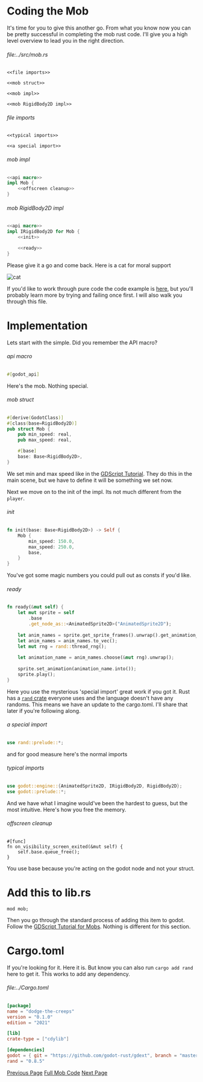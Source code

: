 # Coding the Mob

It's time for you to give this another go. From what you know now you can be pretty successful in completing the mob rust code. I'll give you a high level overview to lead you in the right direction.

###### file:../src/mob.rs
```
<<file imports>>

<<mob struct>>

<<mob impl>>

<<mob RigidBody2D impl>>
```


###### file imports
```
<<typical imports>>

<<a special import>>
```

###### mob impl
```rs
<<api macro>>
impl Mob {
    <<offscreen cleanup>>
}
```

###### mob RigidBody2D impl
```rs
<<api macro>>
impl IRigidBody2D for Mob {
    <<init>>

    <<ready>>
}
```

Please give it a go and come back. Here is a cat for moral support

![cat](https://images.pexels.com/photos/96938/pexels-photo-96938.jpeg?auto=compress&cs=tinysrgb&w=1260&h=750&dpr=1)

If you'd like to work through pure code the code example is [here](https://github.com/0awful/literate-dodge-the-creeps-rust/blob/main/src/rust/src/mob.rs), but you'll probably learn more by trying and failing once first. I will also walk you through this file.

# Implementation
Lets start with the simple. Did you remember the API macro?

###### api macro
```rust
#[godot_api]
```

Here's the mob. Nothing special.

###### mob struct
```rs
#[derive(GodotClass)]
#[class(base=RigidBody2D)]
pub struct Mob {
    pub min_speed: real,
    pub max_speed: real,

    #[base]
    base: Base<RigidBody2D>,
}
```

We set min and max speed like in the [GDScript Tutorial](https://docs.godotengine.org/en/stable/getting_started/first_2d_game/05.the_main_game_scene.html#spawning-mobs). They do this in the main scene, but we have to define it will be something we set now. 

Next we move on to the init of the impl. Its not much different from the `player`.

###### init
```rust
fn init(base: Base<RigidBody2D>) -> Self {
    Mob {
        min_speed: 150.0,
        max_speed: 250.0,
        base,
    }
}
```

You've got some magic numbers you could pull out as consts if you'd like. 

###### ready
```rust
fn ready(&mut self) {
    let mut sprite = self
        .base
        .get_node_as::<AnimatedSprite2D>("AnimatedSprite2D");
    
    let anim_names = sprite.get_sprite_frames().unwrap().get_animation_names();
    let anim_names = anim_names.to_vec();
    let mut rng = rand::thread_rng();
    
    let animation_name = anim_names.choose(&mut rng).unwrap();
    
    sprite.set_animation(animation_name.into());
    sprite.play();
}
```

Here you use the mysterious 'special import' great work if you got it. Rust has a [`rand` crate](https://docs.rs/rand/latest/rand/) everyone uses and the language doesn't have any randoms. This means we have an update to the cargo.toml. I'll share that later if you're following along.

###### a special import
```rust
use rand::prelude::*;
```

and for good measure here's the normal imports

###### typical imports
```rust
use godot::engine::{AnimatedSprite2D, IRigidBody2D, RigidBody2D};
use godot::prelude::*;
```

And we have what I imagine would've been the hardest to guess, but the most intuitive. Here's how you free the memory.

###### offscreen cleanup
```
#[func]
fn on_visibility_screen_exited(&mut self) {
    self.base.queue_free();
}
```

You use base because you're acting on the godot node and not your struct.

# Add this to lib.rs
```
mod mob;
```

Then you go through the standard process of adding this item to godot. Follow the [GDScript Tutorial for Mobs](https://docs.godotengine.org/en/stable/getting_started/first_2d_game/04.creating_the_enemy.html#). Nothing is different for this section.

# Cargo.toml
If you're looking for it. Here it is. But know you can also run `cargo add rand` here to get it. This works to add any dependency.

###### file:../Cargo.toml
```toml
[package]
name = "dodge-the-creeps"
version = "0.1.0"
edition = "2021"

[lib]
crate-type = ["cdylib"]

[dependencies]
godot = { git = "https://github.com/godot-rust/gdext", branch = "master" }
rand = "0.8.5"
```

[Previous Page](https://0awful.github.io/literate-dodge-the-creeps-rust/using-player-in-the-editor)
[Full Mob Code](https://github.com/0awful/literate-dodge-the-creeps-rust/blob/main/src/rust/src/mob.rs)
[Next Page](https://0awful.github.io/literate-dodge-the-creeps-rust/code-the-hud)
